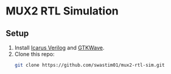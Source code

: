 # MUX2 RTL Simulation

## Setup
1. Install [Icarus Verilog](https://bleyer.org/icarus/) and [GTKWave](https://gtkwave.sourceforge.net/).
2. Clone this repo:
   ```bash
   git clone https://github.com/swastim01/mux2-rtl-sim.git